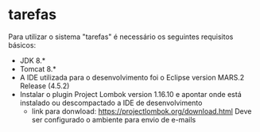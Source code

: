 # tarefas
Para utilizar o sistema "tarefas" é necessário os seguintes requisitos básicos:
 - JDK 8.*
 - Tomcat 8.*
 - A IDE utilizada para o desenvolvimento foi o Eclipse version MARS.2 Release (4.5.2)
 - Instalar o plugin Project Lombok  version 1.16.10 e apontar onde está instalado ou descompactado a IDE de desenvolvimento
   - link para donwload: https://projectlombok.org/download.html
 Deve ser configurado o ambiente para envio de e-mails
